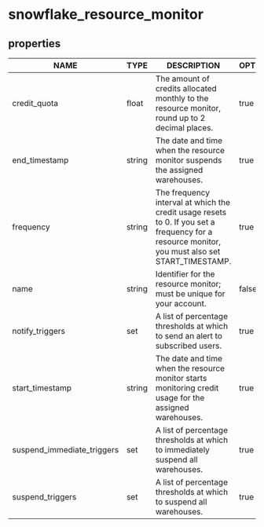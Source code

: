 
# snowflake_resource_monitor

<!-- These docs are auto-generated by code in ./docgen, run by with make docs. Manual edits will be overwritten. -->

## properties

|            NAME            |  TYPE  |                                                                   DESCRIPTION                                                                   | OPTIONAL | REQUIRED  | COMPUTED | DEFAULT |
|----------------------------|--------|-------------------------------------------------------------------------------------------------------------------------------------------------|----------|-----------|----------|---------|
| credit_quota               | float  | The amount of credits allocated monthly to the resource monitor, round up to 2 decimal places.                                                  | true     | false     | true     |         |
| end_timestamp              | string | The date and time when the resource monitor suspends the assigned warehouses.                                                                   | true     | false     | false    |         |
| frequency                  | string | The frequency interval at which the credit usage resets to 0. If you set a frequency for a resource monitor, you must also set START_TIMESTAMP. | true     | false     | true     |         |
| name                       | string | Identifier for the resource monitor; must be unique for your account.                                                                           | false    | true      | false    |         |
| notify_triggers            | set    | A list of percentage thresholds at which to send an alert to subscribed users.                                                                  | true     | false     | false    |         |
| start_timestamp            | string | The date and time when the resource monitor starts monitoring credit usage for the assigned warehouses.                                         | true     | false     | true     |         |
| suspend_immediate_triggers | set    | A list of percentage thresholds at which to immediately suspend all warehouses.                                                                 | true     | false     | false    |         |
| suspend_triggers           | set    | A list of percentage thresholds at which to suspend all warehouses.                                                                             | true     | false     | false    |         |
